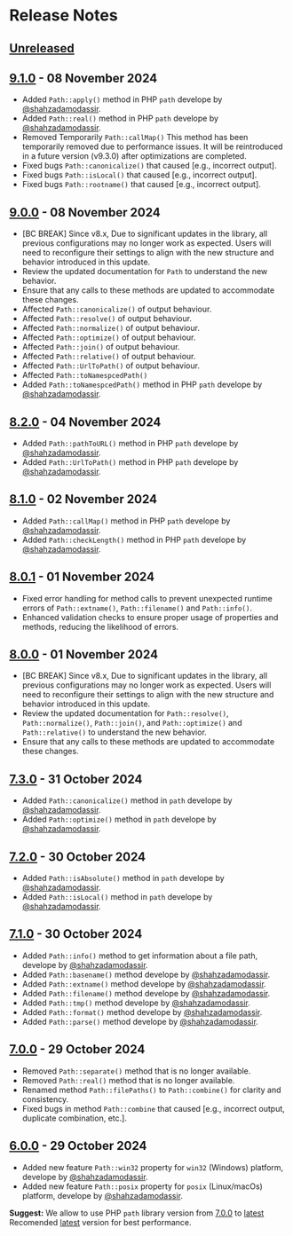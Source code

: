 # Release Notes
## [Unreleased](https://github.com/lazervel/path/compare/v9.0.0...v9.1.0)

## [9.1.0](https://github.com/lazervel/path/compare/v9.0.0...v9.1.0) - 08 November 2024
- Added `Path::apply()` method in PHP `path` develope by [@shahzadamodassir](https://github.com/shahzadamodassir).
- Added `Path::real()` method in PHP `path` develope by [@shahzadamodassir](https://github.com/shahzadamodassir).
- Removed Temporarily `Path::callMap()` This method has been temporarily removed due to performance issues. It will be reintroduced in a future version (v9.3.0) after optimizations are completed.
- Fixed bugs `Path::canonicalize()` that caused [e.g., incorrect output].
- Fixed bugs `Path::isLocal()` that caused [e.g., incorrect output].
- Fixed bugs `Path::rootname()` that caused [e.g., incorrect output].

## [9.0.0](https://github.com/lazervel/path/compare/v8.2.2...v9.0.0) - 08 November 2024
- [BC BREAK] Since v8.x, Due to significant updates in the library, all previous configurations may no longer work as expected. Users will need to reconfigure their settings to align with the new structure and behavior introduced in this update.
- Review the updated documentation for `Path` to understand the new behavior.
- Ensure that any calls to these methods are updated to accommodate these changes.
- Affected `Path::canonicalize()` of output behaviour.
- Affected `Path::resolve()` of output behaviour.
- Affected `Path::normalize()` of output behaviour.
- Affected `Path::optimize()` of output behaviour.
- Affected `Path::join()` of output behaviour.
- Affected `Path::relative()` of output behaviour.
- Affected `Path::UrlToPath()` of output behaviour.
- Affected `Path::toNamespcedPath()`
- Added `Path::toNamespcedPath()` method in PHP `path` develope by [@shahzadamodassir](https://github.com/shahzadamodassir).

## [8.2.0](https://github.com/lazervel/path/releases/tag/v8.2.0) - 04 November 2024
- Added `Path::pathToURL()` method in PHP `path` develope by [@shahzadamodassir](https://github.com/shahzadamodassir).
- Added `Path::UrlToPath()` method in PHP `path` develope by [@shahzadamodassir](https://github.com/shahzadamodassir).

## [8.1.0](https://github.com/lazervel/path/releases/tag/v8.1.0) - 02 November 2024
- Added `Path::callMap()` method in PHP `path` develope by [@shahzadamodassir](https://github.com/shahzadamodassir).
- Added `Path::checkLength()` method in PHP `path` develope by [@shahzadamodassir](https://github.com/shahzadamodassir).

## [8.0.1](https://github.com/lazervel/path/releases/tag/v8.0.1) - 01 November 2024
- Fixed error handling for method calls to prevent unexpected runtime errors of `Path::extname()`, `Path::filename()` and `Path::info()`.
- Enhanced validation checks to ensure proper usage of properties and methods, reducing the likelihood of errors.

## [8.0.0](https://github.com/lazervel/path/compare/v7.3.0...v8.0.0) - 01 November 2024
- [BC BREAK] Since v8.x, Due to significant updates in the library, all previous configurations may no longer work as expected. Users will need to reconfigure their settings to align with the new structure and behavior introduced in this update.
- Review the updated documentation for `Path::resolve()`, `Path::normalize()`, `Path::join()`, and `Path::optimize()` and `Path::relative()` to understand the new behavior.
- Ensure that any calls to these methods are updated to accommodate these changes.

## [7.3.0](https://github.com/lazervel/path/releases/tag/v7.3.0) - 31 October 2024
- Added `Path::canonicalize()` method in `path` develope by [@shahzadamodassir](https://github.com/shahzadamodassir).
- Added `Path::optimize()` method in `path` develope by [@shahzadamodassir](https://github.com/shahzadamodassir).

## [7.2.0](https://github.com/lazervel/path/releases/tag/v7.2.0) - 30 October 2024
- Added `Path::isAbsolute()` method in `path` develope by [@shahzadamodassir](https://github.com/shahzadamodassir).
- Added `Path::isLocal()` method in `path` develope by [@shahzadamodassir](https://github.com/shahzadamodassir).

## [7.1.0](https://github.com/lazervel/path/releases/tag/v7.1.0) - 30 October 2024
- Added `Path::info()` method to get information about a file path, develope by [@shahzadamodassir](https://github.com/shahzadamodassir).
- Added `Path::basename()` method develope by [@shahzadamodassir](https://github.com/shahzadamodassir).
- Added `Path::extname()` method develope by [@shahzadamodassir](https://github.com/shahzadamodassir).
- Added `Path::filename()` method develope by [@shahzadamodassir](https://github.com/shahzadamodassir).
- Added `Path::tmp()` method develope by [@shahzadamodassir](https://github.com/shahzadamodassir).
- Added `Path::format()` method develope by [@shahzadamodassir](https://github.com/shahzadamodassir).
- Added `Path::parse()` method develope by [@shahzadamodassir](https://github.com/shahzadamodassir).

## [7.0.0](https://github.com/lazervel/path/releases/tag/v7.0.0) - 29 October 2024
- Removed `Path::separate()` method that is no longer available.
- Removed `Path::real()` method that is no longer available.
- Renamed method `Path::filePaths()` to `Path::combine()` for clarity and consistency.
- Fixed bugs in method `Path::combine` that caused [e.g., incorrect output, duplicate combination, etc.].

## [6.0.0](https://github.com/lazervel/path/releases/tag/v6.0.0) - 29 October 2024
- Added new feature `Path::win32` property for `win32` (Windows) platform, develope by [@shahzadamodassir](https://github.com/shahzadamodassir).
- Added new feature `Path::posix` property for `posix` (Linux/macOs) platform, develope by [@shahzadamodassir](https://github.com/shahzadamodassir).

**Suggest:** We allow to use PHP `path` library version from [7.0.0](https://github.com/lazervel/path/releases/tag/v7.0.0) to [latest](https://github.com/lazervel/path/releases/latest) Recomended [latest](https://github.com/lazervel/path/releases/latest) version for best performance.
